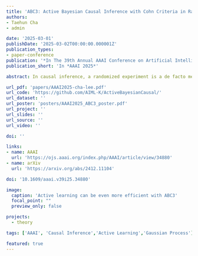 ```yaml
---
title: 'ABC3: Active Bayesian Causal Inference with Cohn Criteria in Randomized Experiments'
authors:
- Taehun Cha
- admin

date: '2025-03-01'
publishDate: '2025-03-02T00:00:00.000001Z'
publication_types:
- paper-conference
publication: '*In The 39th Annual AAAI Conference on Artificial Intelligence*'
publication_short: 'In *AAAI 2025*'

abstract: In causal inference, a randomized experiment is a de facto method to overcome various theoretical issues in observational study. However, the experimental design requires expensive costs, so an efficient experimental design is necessary. We propose ABC3, a Bayesian active learning policy for causal inference. We show a policy minimizing an estimation error on conditional average treatment effect is equivalent to minimizing an integrated posterior variance, similar to Cohn criteria. We theoretically prove ABC3 also minimizes an imbalance between the treatment and control groups and the type 1 error probability. Imbalance-minimizing characteristic is especially notable as several works have emphasized the importance of achieving balance. Through extensive experiments on real-world data sets, ABC3 achieves the highest efficiency, while empirically showing the theoretical results hold.

url_pdf: 'papers/AAAI2025-cha-lee.pdf'
url_code: 'https://github.com/AIML-K/ActiveBayesianCausal/'
url_dataset: ''
url_poster: 'posters/AAAI2025_ABC3_poster.pdf'
url_project: ''
url_slides: ''
url_source: ''
url_video: ''

doi: ''

links:
- name: AAAI
  url: 'https://ojs.aaai.org/index.php/AAAI/article/view/34880'
- name: arXiv
  url: 'https://arxiv.org/abs/2412.11104'

doi: '10.1609/aaai.v39i25.34880'

image:
  caption: 'Active learning can be even more efficient with ABC3'
  focal_point: ""
  preview_only: false

projects:
  - theory

tags: ['AAAI', 'Causal Inference','Active Learning','Gaussian Process']

featured: true
---
```


